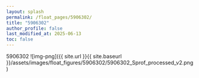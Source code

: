 ```yaml
---
layout: splash
permalink: /float_pages/5906302/
title: "5906302"
author_profile: false
last_modified_at: 2025-06-13
toc: false
---
```

 
5906302
![img-png]({{ site.url }}{{ site.baseurl }}/assets/images/float_figures/5906302/5906302_Sprof_processed_v2.png)